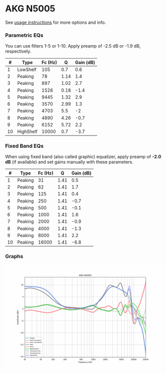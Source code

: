 # AKG N5005
See [usage instructions](https://github.com/jaakkopasanen/AutoEq#usage) for more options and info.

### Parametric EQs
You can use filters 1-5 or 1-10. Apply preamp of -2.5 dB or -1.9 dB, respectively.

|   # | Type      |   Fc (Hz) |    Q |   Gain (dB) |
|-----|-----------|-----------|------|-------------|
|   1 | LowShelf  |       105 | 0.7  |         0.6 |
|   2 | Peaking   |        78 | 1.14 |         1.4 |
|   3 | Peaking   |       897 | 1.02 |         2.7 |
|   4 | Peaking   |      1528 | 0.18 |        -1.4 |
|   5 | Peaking   |      9445 | 1.32 |         2.9 |
|   6 | Peaking   |      3570 | 2.99 |         1.3 |
|   7 | Peaking   |      4703 | 5.5  |        -2   |
|   8 | Peaking   |      4890 | 4.26 |        -0.7 |
|   9 | Peaking   |      6152 | 5.72 |         2.2 |
|  10 | HighShelf |     10000 | 0.7  |        -3.7 |

### Fixed Band EQs
When using fixed band (also called graphic) equalizer, apply preamp of **-2.0 dB** (if available) and set gains manually with these parameters.

|   # | Type    |   Fc (Hz) |    Q |   Gain (dB) |
|-----|---------|-----------|------|-------------|
|   1 | Peaking |        31 | 1.41 |         0.5 |
|   2 | Peaking |        62 | 1.41 |         1.7 |
|   3 | Peaking |       125 | 1.41 |         0.4 |
|   4 | Peaking |       250 | 1.41 |        -0.7 |
|   5 | Peaking |       500 | 1.41 |        -0.1 |
|   6 | Peaking |      1000 | 1.41 |         1.6 |
|   7 | Peaking |      2000 | 1.41 |        -0.9 |
|   8 | Peaking |      4000 | 1.41 |        -1.3 |
|   9 | Peaking |      8000 | 1.41 |         2.2 |
|  10 | Peaking |     16000 | 1.41 |        -6.8 |

### Graphs
![](./AKG%20N5005.png)

